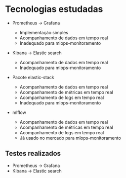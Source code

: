 
# Tecnologias estudadas

- Prometheus -> Grafana
  - Implementação simples
  - Acompanhamento de dados em tempo real
  - Inadequado para mlops-monitoramento

- Kibana -> Elastic search
  - Acompanhamento de dados em tempo real
  - Inadequado para mlops-monitoramento

- Pacote elastic-stack
  - Acompanhamento de dados em tempo real
  - Acompanhamento de métricas em tempo real
  - Acompanhamento de logs em tempo real
  - Inadequado para mlops-monitoramento

- mlflow
  - Acompanhamento de dados em tempo real
  - Acompanhamento de métricas em tempo real
  - Acompanhamento de logs em tempo real
  - Já usado no mercado para mlops-monitoramento

## Testes realizados

- Prometheus -> Grafana
- Kibana -> Elastic search
